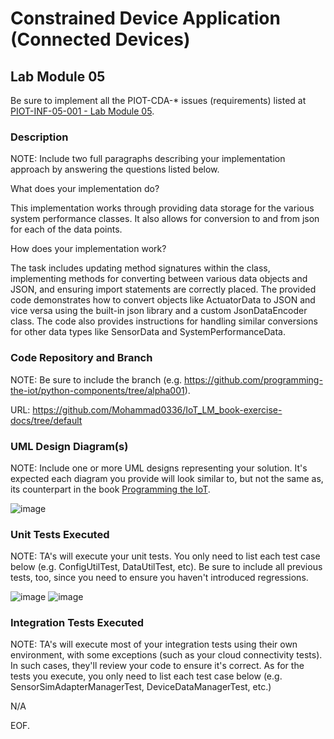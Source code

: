 # Constrained Device Application (Connected Devices)

## Lab Module 05

Be sure to implement all the PIOT-CDA-* issues (requirements) listed at [PIOT-INF-05-001 - Lab Module 05](https://github.com/orgs/programming-the-iot/projects/1#column-10488421).

### Description

NOTE: Include two full paragraphs describing your implementation approach by answering the questions listed below.

What does your implementation do? 

This implementation works through providing data storage for the various system performance classes.
It also allows for conversion to and from json for each of the data points.

How does your implementation work?

The task includes updating method signatures within the class, implementing methods for converting between various data objects and JSON, and ensuring import statements are correctly placed. The provided code demonstrates how to convert objects like ActuatorData to JSON and vice versa using the built-in json library and a custom JsonDataEncoder class. The code also provides instructions for handling similar conversions for other data types like SensorData and SystemPerformanceData.

### Code Repository and Branch

NOTE: Be sure to include the branch (e.g. https://github.com/programming-the-iot/python-components/tree/alpha001).

URL: https://github.com/Mohammad0336/IoT_LM_book-exercise-docs/tree/default

### UML Design Diagram(s)

NOTE: Include one or more UML designs representing your solution. It's expected each
diagram you provide will look similar to, but not the same as, its counterpart in the
book [Programming the IoT](https://learning.oreilly.com/library/view/programming-the-internet/9781492081401/).

![image](https://github.com/Mohammad0336/IoT_LM_book-exercise-docs/assets/73917749/af46fc67-af7a-49fe-a5c0-2e1416c7b79c)


### Unit Tests Executed

NOTE: TA's will execute your unit tests. You only need to list each test case below
(e.g. ConfigUtilTest, DataUtilTest, etc). Be sure to include all previous tests, too,
since you need to ensure you haven't introduced regressions.

![image](https://github.com/Mohammad0336/IoT_LM_book-exercise-docs/assets/73917749/9124b839-c0e6-4d2c-88a5-bd0d26e53c2a)
![image](https://github.com/Mohammad0336/IoT_LM_book-exercise-docs/assets/73917749/f1727adf-1e81-47a0-8b88-d15ac039ffda)


### Integration Tests Executed

NOTE: TA's will execute most of your integration tests using their own environment, with
some exceptions (such as your cloud connectivity tests). In such cases, they'll review
your code to ensure it's correct. As for the tests you execute, you only need to list each
test case below (e.g. SensorSimAdapterManagerTest, DeviceDataManagerTest, etc.)

N/A

EOF.
